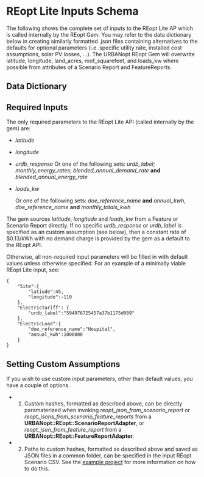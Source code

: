 # REopt Lite Inputs Schema

The following shows the complete set of inputs to the REopt Lite AP which is called internally by the REopt Gem. You may refer to the data dictionary below in creating similarly formatted .json files containing alternatives to the defaults for optional parameters (i.e. specific utility rate, installed cost assumptions, solar PV losses, ...). The URBANopt REopt Gem will overwrite latitude, longitude, land_acres, roof_squarefeet, and loads_kw where possible from attributes of a Scenario Report and FeatureReports.

## Data Dictionary

<ReoptInputSchema />

## Required Inputs

The only required parameters to the REopt Lite API (called internally by the gem) are:
- *latitude*
- *longitude*
- *urdb_response*
	Or one of the following sets: *urdb_label*; *monthly_energy_rates*; *blended_annual_demand_rate* **and** *blended_annual_energy_rate*

- *loads_kw*

	Or one of the following sets: *doe_reference_name* **and** *annual_kwh*, *doe_reference_name* **and** *monthly_totals_kwh*

The gem sources *latitude*, *longitude* and *loads_kw* from a Feature or Scenario Report directly. If no specific *urdb_response* or *urdb_label* is specified as an custom assumption (see below), then a constant rate of $0.13/kWh with no demand charge is provided by the gem as a default to the REopt API.

Otherwise, all non-required input parameters will be filled in with default values unless otherwise specified. For an example of a minimally viable REopt Lite input, see:


```
{
	"Site":{
		"latiude":45,
		"longitude":-110
	},
	"ElectricTariff": {
		"urdb_label":"594976725457a37b1175d089"
	},
	"ElectricLoad":{
		"doe_reference_name":"Hospital",
		"annual_kwh":1000000
	}
}
```

## Setting Custom Assumptions

If you wish to use custom input parameters, other than default values, you have a couple of options.

* 1) Custom hashes, formatted as described above, can be directly paramaterized when invoking _reopt_json_from_scenario_report_ or _reopt_jsons_from_scenario_feature_reports_ from a **URBANopt::REopt::ScenarioReportAdapter**, or  _reopt_json_from_feature_report_ from a **URBANopt::REopt::FeatureReportAdapter**.

* 2) Paths to custom hashes, formatted as described above and saved as JSON files in a common folder, can be specified in the input REopt Scenario CSV. See the [example project](https://github.com/TK-23/urbanopt-example-geojson-reopt-project.git) for more information on how to do this.


<style type="text/css">
.content { max-width: 1200px !important; }
span.default { color: yellow !important; }
.description { color: #E0E0E0		 !important; }
</style>
